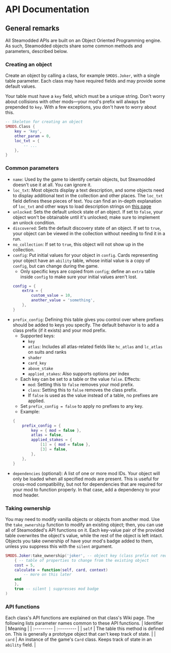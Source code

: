 # API Documentation
## General remarks
All Steamodded APIs are built on an Object Oriented Programming engine. As such, Steamodded objects share some common methods and parameters, described below.
### Creating an object
Create an object by calling a class, for example `SMODS.Joker`, with a single table parameter. Each class may have required fields and may provide some default values.

Your table must have a `key` field, which must be a unique string. Don't worry about collisions with other mods&mdash;your mod's prefix will always be prepended to `key`. With a few exceptions, you don't have to worry about this.
```lua
-- Skeleton for creating an object
SMODS.Class {
	key = 'key',
	other_param = 0,
	loc_txt = {
		-- ...
	},
}
``` 

### Common parameters
- `name`: Used by the game to identify certain objects, but Steamodded doesn't use it at all. You can ignore it.
- `loc_txt`: Most objects display a text description, and some objects need to display additional text in the collection and other places. The `loc_txt` field defines these pieces of text. You can find an in-depth explanation of `loc_txt` and other ways to load description strings on [this page](https://github.com/Steamodded/smods/wiki/Localization)
- `unlocked`: Sets the default unlock state of an object. If set to `false`, your object won't be obtainable until it's unlocked; make sure to implement an unlock condition.
- `discovered`: Sets the default discovery state of an object. If set to `true`, your object can be viewed in the collection without needing to find it in a run.
- `no_collection`: If set to `true`, this object will not show up in the collection.
- `config`: Put initial values for your object in `config`. Cards representing your object have an `ability` table, whose initial value is a copy of `config`, but can change during the game. 
	- Only specific keys are copied from `config`; define an `extra` table inside `config` to make sure your initial values aren't lost.
	```lua
	config = {
		extra = {
			custom_value = 10,
			another_value = 'something',
		},
	}
	```
- `prefix_config`: Defining this table gives you control over where prefixes should be added to keys you specify. The default behavior is to add a class prefix (if it exists) and your mod prefix.
	- Supported keys:
		- `key`
		- `atlas`: Includes all atlas-related fields like `hc_atlas` and `lc_atlas` on suits and ranks
		- `shader`
		- `card_key`
		- `above_stake`
		- `applied_stakes`: Also supports options per index
	- Each key can be set to a table or the value `false`. Effects:
		- `mod`: Setting this to `false` removes your mod prefix.
		- `class`: Setting this to `false` removes the class prefix.
		- If `false` is used as the value instead of a table, no prefixes are applied.
	- Set `prefix_config = false` to apply no prefixes to any key.
	- Example:
	```lua
	{
		prefix_config = {
			key = { mod = false },
			atlas = false, 
			applied_stakes = {
				[1] = { mod = false },
				[3] = false,
			},
		},
	}
	```
- `dependencies` (optional): A list of one or more mod IDs. Your object will only be loaded when all specified mods are present. This is useful for cross-mod compatibility, but not for dependencies that are required for your mod to function properly. In that case, add a dependency to your mod header.

### Taking ownership
You may need to modify vanilla objects or objects from another mod. Use the `take_ownership` function to modify an existing object; then, you can use all of Steamodded's API functions on it. Each key-value pair of the provided table overwrites the object's value, while the rest of the object is left intact. Objects you take ownership of have your mod's badge added to them, unless you suppress this with the `silent` argument.
```lua
SMODS.Joker:take_ownership('joker', -- object key (class prefix not required)
    { -- table of properties to change from the existing object
	cost = 5,
	calculate = function(self, card, context)
		-- more on this later
	end
    },
    true -- silent | suppresses mod badge
)
```

### API functions
Each class's API functions are explained on that class's Wiki page. The following lists parameter names common to these API functions.
| Identifier 	| Meaning 		|
| :--------- 	| :--------- 	|
| `self`		| The table this method is defined on. This is generally a prototype object that can't keep track of state. |
| `card`		| An instance of the game's `Card` class. Keeps track of state in an `ability` field. |
